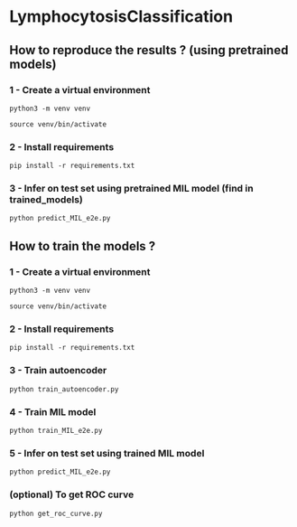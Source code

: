 # LymphocytosisClassification

## How to reproduce the results ? (using pretrained models)
### 1 - Create a virtual environment
```
python3 -m venv venv
```
```
source venv/bin/activate
```
### 2 - Install requirements
```
pip install -r requirements.txt
```
### 3 - Infer on test set using pretrained MIL model (find in trained_models)
```
python predict_MIL_e2e.py
```

## How to train the models ?
### 1 - Create a virtual environment
```
python3 -m venv venv
```
```
source venv/bin/activate
```
### 2 - Install requirements
```
pip install -r requirements.txt
```
### 3 - Train autoencoder
```
python train_autoencoder.py
```
### 4 - Train MIL model
```
python train_MIL_e2e.py
```
### 5 - Infer on test set using trained MIL model
```
python predict_MIL_e2e.py
```
### (optional) To get ROC curve
```
python get_roc_curve.py
```
